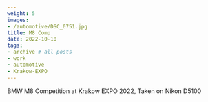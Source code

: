 ```yaml
---
weight: 5
images:
- /automotive/DSC_0751.jpg
title: M8 Comp
date: 2022-10-10
tags:
- archive # all posts
- work
- automotive
- Krakow-EXPO
---
```


BMW M8 Competition at Krakow EXPO 2022, Taken on Nikon D5100